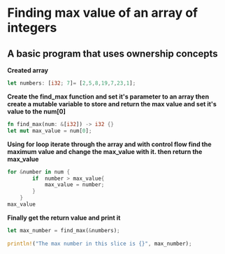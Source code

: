 # Finding max value of an array of integers
## A basic program that uses ownership concepts

**Created array**
```rust
let numbers: [i32; 7]= [2,5,8,19,7,23,1];
```

**Create the find_max function and set it's parameter to an array then create a mutable variable to store and return the max value and set it's value to the num[0]**

```rust
fn find_max(num: &[i32]) -> i32 {}
let mut max_value = num[0];
```

**Using for loop iterate through the array and with control flow find the maximum value and change the max_value with it. then return the max_value**

```rust
for &number in num {
        if  number > max_value{
            max_value = number;
        }
    }
max_value
```

**Finally get the return value and print it**
```rust
let max_number = find_max(&numbers);
   
println!("The max number in this slice is {}", max_number);
```

